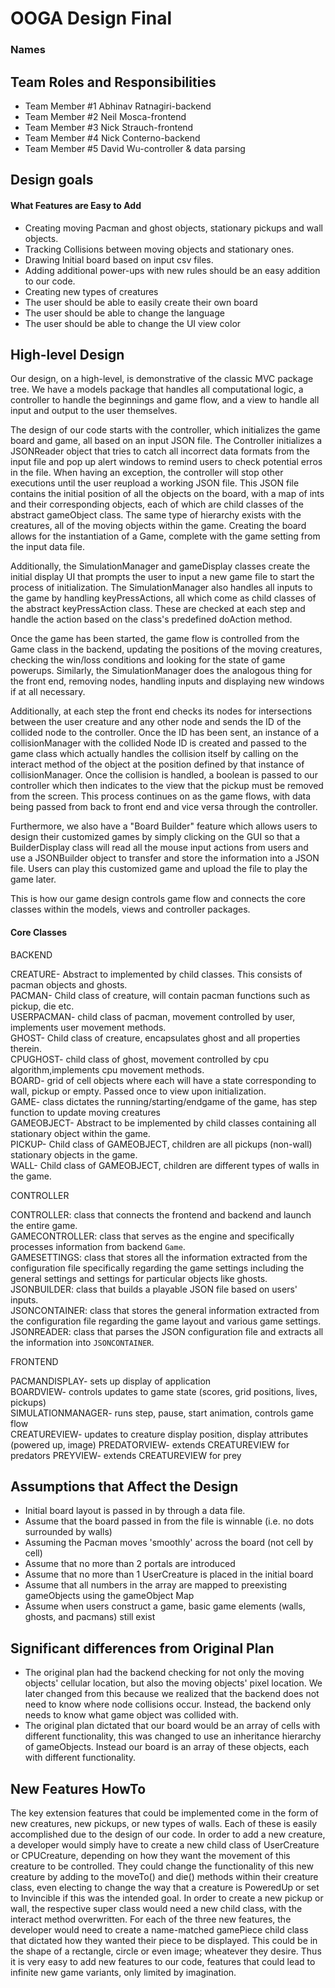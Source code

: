 # OOGA Design Final
### Names

## Team Roles and Responsibilities

 * Team Member #1
    Abhinav Ratnagiri-backend
 * Team Member #2
    Neil Mosca-frontend
 * Team Member #3
    Nick Strauch-frontend
 * Team Member #4
    Nick Conterno-backend
 * Team Member #5
    David Wu-controller & data parsing

## Design goals

#### What Features are Easy to Add

* Creating moving Pacman and ghost objects, stationary pickups and wall objects. 
* Tracking Collisions between moving objects and stationary ones. 
* Drawing Initial board based on input csv files. 
* Adding additional power-ups with new rules should be an easy addition to our code.
* Creating new types of creatures
* The user should be able to easily create their own board
* The user should be able to change the language
* The user should be able to change the UI view color 

## High-level Design

Our design, on a high-level, is demonstrative of the classic MVC package tree. We have a models package that handles all computational logic, a controller to handle
the beginnings and game flow, and a view to handle all input and output to the user themselves. 

The design of our code starts with the controller, which initializes
the game board and game, all based on an input JSON file. 
The Controller initializes
a JSONReader object that tries to catch all incorrect data formats from the input file 
and pop up alert windows to remind users to check potential erros in the file. When having an exception, the controller will stop other executions until the user reupload 
a working JSON file. This JSON file contains the initial position of all the objects on the board, with a map of ints and their 
corresponding objects, each of which are child classes of the abstract gameObject class. The same type of hierarchy exists with the creatures, all of the moving objects 
within the game. Creating the board allows for the instantiation of a Game, complete with the game setting from the input data file. 

Additionally, the SimulationManager
and gameDisplay classes create the initial display UI that prompts the user to input a new game file to start the process of initialization. The SimulationManager also handles
all inputs to the game by handling keyPressActions, all which come as child classes of the abstract keyPressAction class. These are checked at each step and handle the action based
on the class's predefined doAction method. 

Once the game has been started, the game flow is controlled from the Game class in the backend, updating the positions of the moving creatures, checking the win/loss conditions and looking for the state of game
powerups. Similarly, the SimulationManager does the analogous thing for the front end, removing nodes, handling inputs and displaying new windows if at all necessary. 

Additionally, at each step the front end checks its nodes for intersections between the user creature and any other node and sends the ID of the collided node to the controller.
Once the ID has been sent, an instance of a collisionManager with the collided Node ID is created and passed to the game class which actually handles the collision itself by calling on the
interact method of the object at the position defined by that instance of collisionManager. Once the collision is handled, a boolean is passed to our controller
which then indicates to the view that the pickup must be removed from the screen. This process continues on as the game flows, with data being passed from back to front end and vice versa
through the controller. 

Furthermore, we also have a "Board Builder" feature which 
allows users to design their customized games by simply clicking on the GUI so that 
a BuilderDisplay class will read all the mouse input actions from users and use a JSONBuilder object
to transfer and store the information into a JSON file. Users can play this customized game and upload the file to play the game later. 

This is how our game design controls game flow and connects the core classes within the models, views and controller packages.

#### Core Classes

BACKEND

CREATURE- Abstract to implemented by child classes. This consists of pacman objects and ghosts. \
PACMAN- Child class of creature, will contain pacman functions such as pickup, die etc.\
USERPACMAN- child class of pacman, movement controlled by user, implements user movement methods.\
GHOST- Child class of creature, encapsulates ghost and all properties therein.\
CPUGHOST- child class of ghost, movement controlled by cpu algorithm,implements cpu movement methods.\
BOARD- grid of cell objects where each will have a state corresponding to wall, pickup or empty. Passed once to view upon initialization.\
GAME- class dictates the running/starting/endgame of the game, has step function to update moving creatures\
GAMEOBJECT- Abstract to be implemented by child classes containing all stationary object within the game.\
PICKUP- Child class of GAMEOBJECT, children are all pickups (non-wall) stationary objects in the game.\
WALL- Child class of GAMEOBJECT, children are different types of walls in the game.

CONTROLLER

CONTROLLER: class that connects the frontend and backend and launch the entire game.\
GAMECONTROLLER: class that serves as the engine and specifically processes information from backend `Game`.\
GAMESETTINGS: class that stores all the information extracted from the configuration file specifically regarding the game 
settings including the general settings and settings for particular objects like ghosts.\
JSONBUILDER: class that builds a playable JSON file based on users' inputs.\
JSONCONTAINER: class that stores the general information extracted from the configuration file regarding the game layout and various game settings.\
JSONREADER: class that parses the JSON configuration file and extracts all the information into `JSONCONTAINER`.

FRONTEND

PACMANDISPLAY- sets up display of application\
BOARDVIEW- controls updates to game state (scores, grid positions, lives, pickups)\
SIMULATIONMANAGER- runs step, pause, start animation, controls game flow\
CREATUREVIEW- updates to creature display position, display attributes (powered up, image)
PREDATORVIEW- extends CREATUREVIEW for predators
PREYVIEW- extends CREATUREVIEW for prey


## Assumptions that Affect the Design
  * Initial board layout is passed in by through a data file.
  * Assume that the board passed in from the file is winnable (i.e. no dots surrounded by walls)
  * Assuming the Pacman moves 'smoothly' across the board (not cell by cell)
  * Assume that no more than 2 portals are introduced
  * Assume that no more than 1 UserCreature is placed in the initial board
  * Assume that all numbers in the array are mapped to preexisting gameObjects using the gameObject Map
  * Assume when users construct a game, basic game elements (walls, ghosts, and pacmans) still exist 

## Significant differences from Original Plan
  * The original plan had the backend checking for not only the moving objects' cellular location, but also the moving objects' pixel location. We later changed from this because we realized that the backend does not need to know where 
node collisions occur. Instead, the backend only needs to know what game object was collided with.
  * The original plan dictated that our board would be an array of cells with different functionality,
   this was changed to use an inheritance hierarchy of gameObjects. Instead our board is an array of these 
   objects, each with different functionality. 

## New Features HowTo
   The key extension features that could be implemented come in the form of new creatures, new pickups, or new types of walls. Each of these is easily accomplished due to the design of our code. In order to add a new creature, a developer would simply have to create a new child class of UserCreature or CPUCreature, depending on how they want the movement of this creature to be controlled. They could change the functionality of this new creature by adding to the moveTo() and die() methods within their creature class,
   even electing to change the way that a creature is PoweredUp or set to Invincible if this was the intended goal. In order to create a new pickup or wall, the respective super class would need a new child class, with the interact method overwritten. For each of the three new features, the developer would need to create a name-matched gamePiece child class that dictated how they wanted their piece to be displayed. This could be in the shape of a rectangle, circle or even image; wheatever they desire. Thus it is very easy to add new features to our code, features that could lead to infinite new game variants, only limited by imagination. 

 



